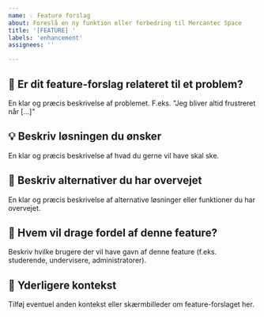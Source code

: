```yaml
---
name: 💡 Feature forslag
about: Foreslå en ny funktion eller forbedring til Mercantec Space
title: '[FEATURE] '
labels: 'enhancement'
assignees: ''

---
```


## 💭 Er dit feature-forslag relateret til et problem?
En klar og præcis beskrivelse af problemet. F.eks. "Jeg bliver altid frustreret når [...]"

## 💡 Beskriv løsningen du ønsker
En klar og præcis beskrivelse af hvad du gerne vil have skal ske.

## 🔄 Beskriv alternativer du har overvejet
En klar og præcis beskrivelse af alternative løsninger eller funktioner du har overvejet.

## 👥 Hvem vil drage fordel af denne feature?
Beskriv hvilke brugere der vil have gavn af denne feature (f.eks. studerende, undervisere, administratorer).

## 📝 Yderligere kontekst
Tilføj eventuel anden kontekst eller skærmbilleder om feature-forslaget her.
